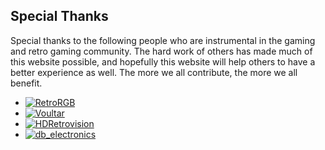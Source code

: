 <div class="wrap">

## Special Thanks

Special thanks to the following people who are instrumental in the gaming and retro gaming community.
The hard work of others has made much of this website possible, and hopefully this website will help
others to have a better experience as well. The more we all contribute, the more we all benefit.

</div>

- [![RetroRGB](/images/thanks/retrorgb.jpg)](http://retrorgb.com "RetroRGB")
- [![Voultar](/images/thanks/voultar.jpg)](http://voultar.com "Voultar")
- [![HDRetrovision](/images/thanks/hdretrovision.jpg)](http://www.hdretrovision.com "HDRetrovision")
- [![db_electronics](/images/thanks/db_electronics.jpg)](https://db-electronics.ca/ "db_electronics")